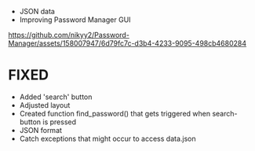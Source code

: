 - JSON data
- Improving Password Manager GUI

https://github.com/nikyy2/Password-Manager/assets/158007947/6d79fc7c-d3b4-4233-9095-498cb4680284

# FIXED
- Added 'search' button
- Adjusted layout
- Created function find_password() that gets triggered when search-button is pressed
- JSON format
- Catch exceptions that might occur to access data.json
